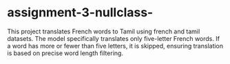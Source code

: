 # assignment-3-nullclass-
This project translates French words to Tamil using french and tamil datasets. The model specifically translates only five-letter French words. If a word has more or fewer than five letters, it is skipped, ensuring translation is based on precise word length filtering.
